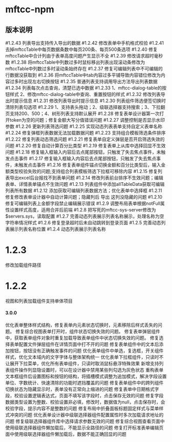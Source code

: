 # mftcc-npm

## 版本说明
#1.2.43
列表导出支持传入导出的数据
#1.2.42
修改表单中手机格式校验
#1.2.41
去掉mftccTable中每页数据条数中每页200条、每页500条选项
#1.2.40
修复mftccTable中合计列由于表单高度问题产生显示不全
#1.2.39
修改请求超时毫秒数
#1.2.38
将mftccTable中列数过多时鼠标移出列表出现滚动条修改为mftccTable中列数过多时滚动条始终存在
#1.2.37
修复可编辑列表中不可编辑的行数据没获取到
#1.2.36
将mftccTable中tab内容过多平铺导致内容错位修改为内容过多时出现左右切换按钮
#1.2.35
普通列表支持调用导出方法导出列表数据
#1.2.34
列表每次点击查询，清楚已选中数据
#1.2.33
1、mftcc-dialog-table的按钮样式
2、修改mftcc-dialog-table中查询、重置按钮的样式
#1.2.32
修改列表导出时提示信息
#1.2.31
修改列表导出时提示信息
#1.2.30
列表组件筛选便签切换时清除列表勾选项
#1.2.29
1、支持表头拖动；2、级联选择器支持搜索；3、下拉翻页支持200、500；4、树形列表支持默认展开
#1.2.28
修复表单设计器第一次打开token为空的问题；修复金额大写分值错误问题
#1.2.27
调整控制是否显示水印参数
#1.2.26
更新列表筛选问题
#1.2.25
实现动态列表表单支持自定义表单名称
#1.2.24
修复弹框列表数据无法加载数据问题
#1.2.23
支持组合模板筛选条件排序
#1.2.22
修复列表动态筛选问题
#1.2.21
修复表单自定义弹层是否开启筛选失效的问题
#1.2.20
修复自动计算百分比类型
#1.2.19
修复表单上从库中选择回显不生效问题
#1.2.18
修复输入框输入内容后去点尾部按钮，只触发了失去焦点事件，未触发点击事件
#1.2.17
修复输入框输入内容后去点尾部按钮，只触发了失去焦点事件，未触发点击事件
#1.2.16
修复表单组件锚点切换金额和百分比类型后，输入金额类型校验失败的问题;支持组合列表模板筛选下拉框可移除内容
#1.2.15
修复列表导出excel后台报找不到表单问题
#1.2.14
修改列表前台排序不生效问题；编辑表单、详情表单锚点不生效问题
#1.2.13
列表组件中添加allTableData获取可编辑列表所有数据
#1.2.12
添加获取可编辑列表数据方法；优化表单中选择框
#1.2.11
修复修改表单设计器中自动计算问题；隐藏列后 导出 这列没隐藏的问题
#1.2.10
修复可编辑列表上金额字段禁止编辑展示错误
#1.2.9
调整布局表单根据notFull属性设置样式高度，适用合并后前端
#1.2.8
把写死的mftcc-sys-server修改为$servers.sys，读取配置
#1.2.7
完善动态列表展示列表名称展示，处理名称为空字符串情况样式
#1.2.6
修复登录超时后未自动跳转到登录页面
#1.2.5
完善动态列表展示列表名称位置
#1.2.4
动态列表展示列表名称
# 1.2.3
修改加载组件路径
# 1.2.2
视图和列表加载组件支持单体项目
#### 3.0.0
优化表单整体样式结构，修复表单内元素状态切换时，元素移除后样式丢失的问题。
修复综合视图表单打开时，组件状态切换失效的问题。
修复表单弹层组件中，获取表单组件对象时重复加载导致表单组件中状态切换失效的问题。
修复选择表单配置文件弹层组件在详情页面中打不开的问题
修复表单组件中的文本后添加按钮，按钮没有正确触发事件的问题
优化表单组件中单选，复选框，开关组件样式，优化文本域内的文字字体与整体架构统一
优化表单下拉框组件，只读时不让展开下拉菜单，优化所有表单组件，只读时取消鼠标悬浮特殊效果
新增支持列表组件操作列显隐设置时，可以在设计器中禁用某些列勾选为灰色状态
重构表单文本框组件后设置图标和按钮的结构，将插槽模式调整为追加模式，解决字段设置单位、字数统计、快速清除的功能时遮挡覆盖的问题
修复表单组件中的跨列组件切换状态为隐藏显示时，表单没有正常向上缩进的问题
修复表单中日期格式字段，校验设置逻辑表达式，页面不填写该字段时，点击保存无效的问题
修复字段数据类型设置为整数、校验设置非必填，修改时，数据值为null，点击保存时，会校验字段，提示内容不是整数的问题
修复布局中折叠面板标题固定样式与菜单样式冲突的问题
优化表单设计器中级联选择器组件配置属性时多次加载请求地址的问题
修复级联选择器组件库中选择请求参数无效的问题
修复综合视图查看页面中使用级联选择器组件懒加载后，不能显示全路径的问题
修复打开标准表单编辑页面中使用级联选择器组件懒加载后，数据不能正确回显的问题

